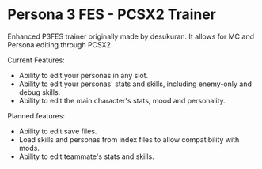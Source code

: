 # Persona 3 FES - PCSX2 Trainer

Enhanced P3FES trainer originally made by desukuran. It allows for MC and Persona editing through PCSX2

Current Features:
- Ability to edit your personas in any slot.
- Ability to edit your personas' stats and skills, including enemy-only and debug skills.
- Ability to edit the main character's stats, mood and personality.

Planned features:
- Ability to edit save files.
- Load skills and personas from index files to allow compatibility with mods.
- Ability to edit teammate's stats and skills.
